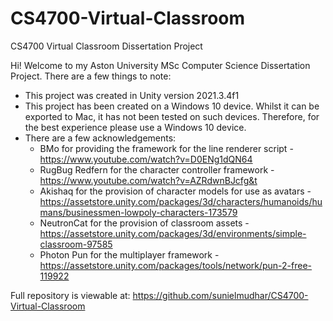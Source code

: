 # CS4700-Virtual-Classroom
CS4700 Virtual Classroom Dissertation Project

Hi! Welcome to my Aston University MSc Computer Science Dissertation Project. There are a few things to note:

- This project was created in Unity version 2021.3.4f1
- This project has been created on a Windows 10 device. Whilst it can be exported to Mac, it has not been tested on such devices.
Therefore, for the best experience please use a Windows 10 device.
- There are a few acknowledgements:
  - BMo for providing the framework for the line renderer script - https://www.youtube.com/watch?v=D0ENg1dQN64
  - RugBug Redfern for the character controller framework - https://www.youtube.com/watch?v=AZRdwnBJcfg&t
  - Akishaq for the provision of character models for use as avatars - https://assetstore.unity.com/packages/3d/characters/humanoids/humans/businessmen-lowpoly-characters-173579
  - NeutronCat for the provision of classroom assets - https://assetstore.unity.com/packages/3d/environments/simple-classroom-97585
  - Photon Pun for the multiplayer framework - https://assetstore.unity.com/packages/tools/network/pun-2-free-119922

Full repository is viewable at: https://github.com/sunielmudhar/CS4700-Virtual-Classroom
